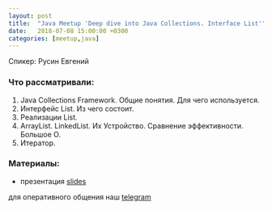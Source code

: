 ```yaml
---
layout: post
title:  "Java Meetup 'Deep dive into Java Collections. Interface List'"
date:   2018-07-08 15:00:00 +0300
categories: [meetup,java]
---
```


Спикер: Русин Евгений

### Что рассматривали:

1. Java Collections Framework. Общие понятия. Для чего используется.
2. Интерфейс List. Из чего состоит. 
3. Реализации List. 
4. ArrayList. LinkedList. Их Устройство. Сравнение эффективности. Большое О.
5. Итератор.

### Материалы:

- презентация [slides]

для оперативного общения наш [telegram]

[telegram]: t.me/devcomanda
[slides]: http://tiny.cc/pw53wy